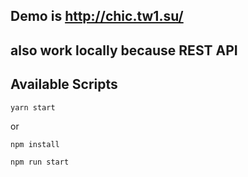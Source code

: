 ## Demo is http://chic.tw1.su/ 
## also work locally because REST API

## Available Scripts

`yarn start`

 or
 
 `npm install`
 
 `npm run start`
